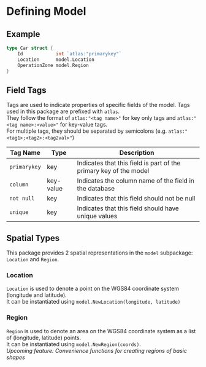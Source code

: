 # Defining Model
## Example
```go
type Car struct {
    Id            int `atlas:"primarykey"`
    Location      model.Location
    OperationZone model.Region
}
```

## Field Tags
Tags are used to indicate properties of specific fields of the model. Tags used in this package are prefixed with `atlas`.\
They follow the format of `atlas:"<tag name>"` for key only tags and `atlas:"<tag name>:<value>"` for key-value tags.\
For multiple tags, they should be separated by semicolons (e.g. `atlas:"<tag1>;<tag2>:<tag2val>"`)

| Tag Name | Type | Description |
| --- | --- | --- |
| `primarykey` | key |Indicates that this field is part of the primary key of the model |
| `column` | key-value | Indicates the column name of the field in the database |
| `not null` | key | Indicates that this field should not be null |
| `unique` | key | Indicates that this field should have unique values |

## Spatial Types
This package provides 2 spatial representations in the `model` subpackage: `Location` and `Region`.
### Location
`Location` is used to denote a point on the WGS84 coordinate system (longitude and latitude).\
It can be instantiated using `model.NewLocation(longitude, latitude)` 
### Region
`Region` is used to denote an area on the WGS84 coordinate system as a list of (longitude, latitude) points.\
It can be instantiated using `model.NewRegion(coords)`.\
_Upcoming feature: Convenience functions for creating regions of basic shapes_
